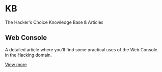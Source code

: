 # KB

The Hacker's Choice Knowledge Base &amp; Articles

## Web Console

A detailed article where you'll find some practical uses of the Web Console in the Hacking domain.

[View more](local-hacking-or-what-cool-things-you-can-do-with-just-the-web-console.md)
